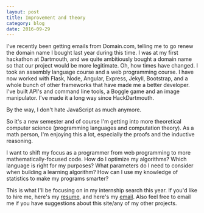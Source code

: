 ```yaml
---
layout: post
title: Improvement and theory
category: blog 
date: 2016-09-29
---
```


I've recently been getting emails from Domain.com, telling me to go renew the domain name I bought last year during this time. I was at my first hackathon at Dartmouth, and we quite ambitiously bought a domain name so that our project would be more legitimate. Oh, how times have changed. I took an assembly language course and a web programming course. I have now worked with Flask, Node, Angular, Express, Jekyll, Bootstrap, and a whole bunch of other frameworks that have made me a better developer. I've built API's and command line tools, a Boggle game and an image manipulator. I've made it a long way since HackDartmouth. 

By the way, I don't hate JavaScript as much anymore.

So it's a new semester and of course I'm getting into more theoretical computer science (programming languages and computation theory). As a math person, I'm enjoying this a lot, especially the proofs and the inductive reasoning. 

I want to shift my focus as a programmer from web programming to more mathematically-focused code. How do I optimize my algorithms? Which language is right for my purposes? What parameters do I need to consider when building a learning algorithm? How can I use my knowledge of statistics to make my programs smarter?

This is what I'll be focusing on in my internship search this year. If you'd like to hire me, here's my [resume](/assignment1/resume.html), and here's my [email](derickwyang@gmail.com). Also feel free to email me if you have suggestions about this site/any of my other projects.

